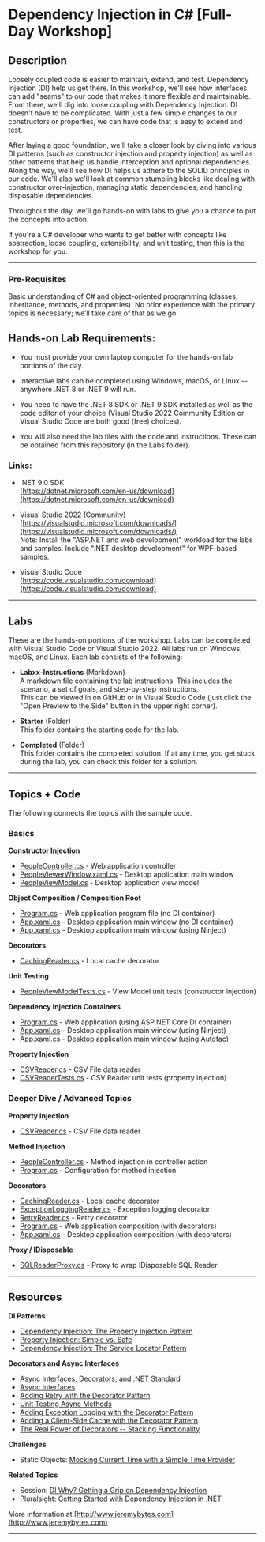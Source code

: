 # Dependency Injection in C# [Full-Day Workshop]

## Description  

Loosely coupled code is easier to maintain, extend, and test. Dependency Injection (DI) help us get there. In this workshop, we'll see how interfaces can add "seams" to our code that makes it more flexible and maintainable. From there, we'll dig into loose coupling with Dependency Injection. DI doesn't have to be complicated. With just a few simple changes to our constructors or properties, we can have code that is easy to extend and test.  

After laying a good foundation, we'll take a closer look by diving into various DI patterns (such as constructor injection and property injection) as well as other patterns that help us handle interception and optional dependencies. Along the way, we'll see how DI helps us adhere to the SOLID principles in our code. We'll also we'll look at common stumbling blocks like dealing with constructor over-injection, managing static dependencies, and handling disposable dependencies.  

Throughout the day, we'll go hands-on with labs to give you a chance to put the concepts into action.  

If you're a C# developer who wants to get better with concepts like abstraction, loose coupling, extensibility, and unit testing, then this is the workshop for you.  

---  

### Pre-Requisites  

Basic understanding of C# and object-oriented programming (classes, inheritance, methods, and properties). No prior experience with the primary topics is necessary; we’ll take care of that as we go.  

## Hands-on Lab Requirements:

* You must provide your own laptop computer for the hands-on lab portions of the day.

* Interactive labs can be completed using Windows, macOS, or Linux -- anywhere .NET 8 or .NET 9 will run.

* You need to have the .NET 8 SDK or .NET 9 SDK installed as well as the code editor of your choice (Visual Studio 2022 Community Edition or Visual Studio Code are both good (free) choices).  

* You will also need the lab files with the code and instructions. These can be obtained from this repository (in the Labs folder).

### Links:

* .NET 9.0 SDK  
[https://dotnet.microsoft.com/en-us/download](https://dotnet.microsoft.com/en-us/download)

* Visual Studio 2022 (Community)  
[https://visualstudio.microsoft.com/downloads/](https://visualstudio.microsoft.com/downloads/)  
Note: Install the "ASP.NET and web development" workload for the labs and samples. Include ".NET desktop development" for WPF-based samples.

* Visual Studio Code  
[https://code.visualstudio.com/download](https://code.visualstudio.com/download)  

---

## Labs

These are the hands-on portions of the workshop. Labs can be completed with Visual Studio Code or Visual Studio 2022. All labs run on Windows, macOS, and Linux. Each lab consists of the following:

* **Labxx-Instructions** (Markdown)  
A markdown file containing the lab instructions. This includes the scenario, a set of goals, and step-by-step instructions.  
This can be viewed in on GitHub or in Visual Studio Code (just click the "Open Preview to the Side" button in the upper right corner).

* **Starter** (Folder)  
This folder contains the starting code for the lab.

* **Completed** (Folder)  
This folder contains the completed solution. If at any time, you get stuck during the lab, you can check this folder for a solution.

--- 

## Topics + Code  

The following connects the topics with the sample code.  

### Basics 
**Constructor Injection**  
* [PeopleController.cs](/DemoCode/PeopleViewer/Controllers/PeopleController.cs) - Web application controller
* [PeopleViewerWindow.xaml.cs](/DemoCode/PeopleViewer.Desktop/PeopleViewerWindow.xaml.cs) - Desktop application main window
* [PeopleViewModel.cs](/DemoCode/PeopleViewer.Presentation/PeopleViewModel.cs) - Desktop application view model

**Object Composition / Composition Root**  
* [Program.cs](/DemoCode/PeopleViewer/Program.cs) - Web application program file (no DI container)
* [App.xaml.cs](/DemoCode/PeopleViewer.Desktop/App.xaml.cs) - Desktop application main window (no DI container)
* [App.xaml.cs](/DemoCode/PeopleViewer.Desktop.Ninject/App.xaml.cs) - Desktop application main window (using Ninject)

**Decorators**
* [CachingReader.cs](/DemoCode/PersonDataReader.Decorators/CachingReader.cs) - Local cache decorator  

**Unit Testing**
* [PeopleViewModelTests.cs](/DemoCode/PeopleViewer.Presentation.Tests/PeopleViewModelTests.cs) - View Model unit tests (constructor injection)  

**Dependency Injection Containers**  
* [Program.cs](/DemoCode/PeopleViewer/Program.cs) - Web application (using ASP.NET Core DI container)
* [App.xaml.cs](/DemoCode/PeopleViewer.Desktop.Ninject/App.xaml.cs) - Desktop application main window (using Ninject)
* [App.xaml.cs](/DemoCode/PeopleViewer.Desktop.Autofac/App.xaml.cs) - Desktop application main window (using Autofac)

**Property Injection**  
* [CSVReader.cs](/DemoCode/PersonDataReader.CSV/CSVReader.cs) - CSV File data reader  
* [CSVReaderTests.cs](/DemoCode/PersonDataReader.CSV.Test/CSVReaderTests.cs) - CSV Reader unit tests (property injection)  


### Deeper Dive / Advanced Topics  

**Property Injection**  
* [CSVReader.cs](/DemoCode/PersonDataReader.CSV/CSVReader.cs) - CSV File data reader  

**Method Injection**  
* [PeopleController.cs](./DemoCode/PeopleViewer/Controllers/PeopleController.cs) - Method injection in controller action  
* [Program.cs](/DemoCode/PeopleViewer/Program.cs) - Configuration for method injection  

**Decorators**
* [CachingReader.cs](/DemoCode/PersonDataReader.Decorators/CachingReader.cs) - Local cache decorator  
* [ExceptionLoggingReader.cs](/DemoCode/PersonDataReader.Decorators/ExceptionLoggingReader.cs) - Exception logging decorator  
* [RetryReader.cs](/DemoCode/PersonDataReader..Decorators/RetryReader.cs) - Retry decorator  
* [Program.cs](/DemoCode/PeopleViewer/Program.cs) - Web application composition (with decorators)  
* [App.xaml.cs](/DemoCode/PeopleViewer.Desktop/App.xaml.cs) - Desktop application composition (with decorators)  

**Proxy / IDisposable**  
* [SQLReaderProxy.cs](/DemoCode/PersonDataReader.SQL/SQLReaderProxy.cs) - Proxy to wrap IDisposable SQL Reader  

---

## Resources

**DI Patterns**  
* [Dependency Injection: The Property Injection Pattern](http://jeremybytes.blogspot.com/2014/01/dependency-injection-property-injection.html)  
* [Property Injection: Simple vs. Safe](http://jeremybytes.blogspot.com/2015/06/property-injection-simple-vs-safe.html)  
* [Dependency Injection: The Service Locator Pattern](http://jeremybytes.blogspot.com/2013/04/dependency-injection-service-locator.html)  

**Decorators and Async Interfaces**
* [Async Interfaces, Decorators, and .NET Standard](https://jeremybytes.blogspot.com/2019/01/more-di-async-interfaces-decorators-and.html)  
* [Async Interfaces](https://jeremybytes.blogspot.com/2019/01/more-di-async-interfaces.html)  
* [Adding Retry with the Decorator Pattern](https://jeremybytes.blogspot.com/2019/01/more-di-adding-retry-with-decorator.html)  
* [Unit Testing Async Methods](https://jeremybytes.blogspot.com/2019/01/more-di-unit-testing-async-methods.html)  
* [Adding Exception Logging with the Decorator Pattern](https://jeremybytes.blogspot.com/2019/01/more-di-adding-exception-logging-with.html)  
* [Adding a Client-Side Cache with the Decorator Pattern](https://jeremybytes.blogspot.com/2019/01/more-di-adding-client-side-cache-with.html)  
* [The Real Power of Decorators -- Stacking Functionality](https://jeremybytes.blogspot.com/2019/01/more-di-real-power-of-decorators.html)  

**Challenges**  
* Static Objects: [Mocking Current Time with a Simple Time Provider](https://jeremybytes.blogspot.com/2015/01/mocking-current-time-with-time-provider.html)  

**Related Topics**
* Session: [DI Why? Getting a Grip on Dependency Injection](http://www.jeremybytes.com/Demos.aspx#DI)
* Pluralsight: [Getting Started with Dependency Injection in .NET](https://app.pluralsight.com/library/courses/using-dependency-injection-on-ramp/table-of-contents) 

More information at [http://www.jeremybytes.com](http://www.jeremybytes.com)  

---  